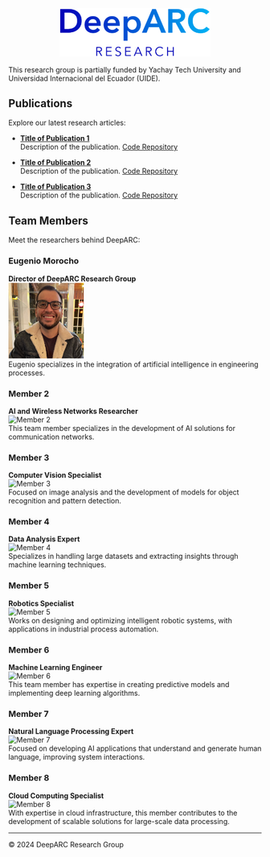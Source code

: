 <p align="center">
  <img src="logo.png" alt="DeepARC Logo" width="300">
</p>

This research group is partially funded by Yachay Tech University and Universidad Internacional del Ecuador (UIDE).

## Publications

Explore our latest research articles:

- **[Title of Publication 1](https://doi.org/example1)**  
  Description of the publication. [Code Repository](https://github.com/DeepARC/CodeExample1)

- **[Title of Publication 2](https://doi.org/example2)**  
  Description of the publication. [Code Repository](https://github.com/DeepARC/CodeExample2)

- **[Title of Publication 3](https://doi.org/example3)**  
  Description of the publication. [Code Repository](https://github.com/DeepARC/CodeExample3)

## Team Members

Meet the researchers behind DeepARC:

### Eugenio Morocho
**Director of DeepARC Research Group**  
<img src="eugenio.jpg" alt="Eugenio" width="150">  
Eugenio specializes in the integration of artificial intelligence in engineering processes.

### Member 2
**AI and Wireless Networks Researcher**  
![Member 2](member2.jpg)  
This team member specializes in the development of AI solutions for communication networks.

### Member 3
**Computer Vision Specialist**  
![Member 3](member3.jpg)  
Focused on image analysis and the development of models for object recognition and pattern detection.

### Member 4
**Data Analysis Expert**  
![Member 4](member4.jpg)  
Specializes in handling large datasets and extracting insights through machine learning techniques.

### Member 5
**Robotics Specialist**  
![Member 5](member5.jpg)  
Works on designing and optimizing intelligent robotic systems, with applications in industrial process automation.

### Member 6
**Machine Learning Engineer**  
![Member 6](member6.jpg)  
This team member has expertise in creating predictive models and implementing deep learning algorithms.

### Member 7
**Natural Language Processing Expert**  
![Member 7](member7.jpg)  
Focused on developing AI applications that understand and generate human language, improving system interactions.

### Member 8
**Cloud Computing Specialist**  
![Member 8](member8.jpg)  
With expertise in cloud infrastructure, this member contributes to the development of scalable solutions for large-scale data processing.

---

&copy; 2024 DeepARC Research Group

